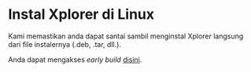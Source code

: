 # Instal Xplorer di Linux

Kami memastikan anda dapat santai sambil menginstal Xplorer langsung dari file instalernya (.deb, .tar, dll.).

Anda dapat mengakses _early build_ [disini](https://drive.google.com/file/d/14jG5fH2CFXPVhsUrV_Z1NaDsH5qypfOE/view?usp=sharing).